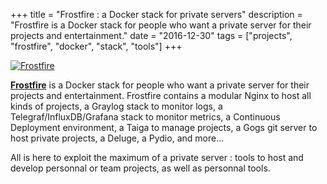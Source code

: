 +++
title = "Frostfire : a Docker stack for private servers"
description = "Frostfire is a Docker stack for people who want a private server for their projects and entertainment."
date = "2016-12-30"
tags = ["projects", "frostfire", "docker", "stack", "tools"]
+++

[![Frostfire](./images/frostfire.png)](https://github.com/fuegowolf/frostfire)

[**Frostfire**](https://github.com/fuegowolf/frostfire) is a Docker stack for people who want a private server for their projects and entertainment. Frostfire contains a modular Nginx to host all kinds of projects, a Graylog stack to monitor logs, a Telegraf/InfluxDB/Grafana stack to monitor metrics, a Continuous Deployment environment, a Taiga to manage projects, a Gogs git server to host private projects, a Deluge, a Pydio, and more…

All is here to exploit the maximum of a private server : tools to host and develop personnal or team projects, as well as personnal tools.